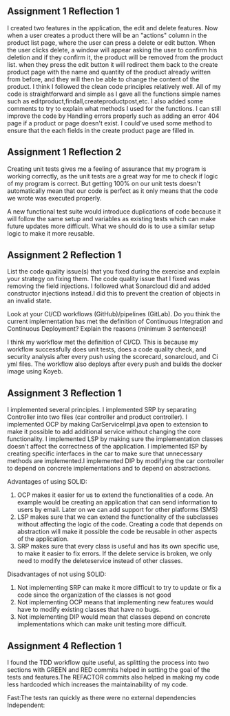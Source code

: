 ## **Assignment 1 Reflection 1**

I created two features in the application, the edit and delete features. Now when a user creates a product there will be an "actions" column in 
the product list page, where the user can press a delete or edit button. When the user clicks delete, a window will appear asking the user to confirm
his deletion and if they confirm it, the product will be removed from the product list. when they press the edit button it will redirect them back
to the create product page with the name and quantity of the product already written from before, and they will then be able to change the content 
of the product. I think I followed the clean code principles relatively well. All of my code is straightforward and simple as I gave all the functions simple names 
such as editproduct,findall,createproductpost,etc. I also added some comments to try to explain what methods I used for the functions. I can still improve the code
by Handling errors properly such as adding an error 404 page if a product or page doesn't exist. I could've used some method to ensure that the each fields
in the create product page are filled in. 

## **Assignment 1 Reflection 2**
Creating unit tests gives me a feeling of assurance that my program is working correctly, as the unit tests are a great way for me to check
if logic of my program is correct. But getting 100% on our unit tests doesn't automatically mean that our code is perfect as it only means that the
code we wrote was executed properly.

A new functional test suite would introduce duplications of code because it will follow the same setup and variables as existing tests 
which can make future updates more difficult. What we should do is to use a similar setup logic to make it more reusable. 

## **Assignment 2 Reflection 1**
List the code quality issue(s) that you fixed during the exercise and explain your strategy on fixing them. 
The code quality issue that I fixed was removing the field injections. I followed what Sonarcloud did and added constructor injections instead.I did this 
to prevent the creation of objects
in an invalid state.

Look at your CI/CD workflows (GitHub)/pipelines (GitLab). Do you think the current implementation has met the definition of 
Continuous Integration and Continuous Deployment? Explain the reasons (minimum 3 sentences)!

I think my workflow met the definition of CI/CD. This is because my workflow successfully does unit tests, does a code
quality check, and security analysis after every push using the scorecard, sonarcloud, and Ci yml files. The workflow also deploys after every push and builds the docker
image using Koyeb.

## **Assignment 3 Reflection 1**
I implemented several principles. I implemented SRP by separating Controller into two files
(car controller and product controller). I implemented OCP by making CarServiceImpl.java  open to extension
to make it possible to  add additional service without changing the core functionality. I implemented LSP by making sure 
the implementation classes doesn't affect the correctness of the application. I implemented ISP by creating specific interfaces
in the car to make sure that unnecessary methods are implemented.I implemented DIP by modifying the car controller to depend on concrete 
implementations and to depend on abstractions.

Advantages of using SOLID:
1. OCP makes it easier for us to extend the functionalities of a code. An example would be creating an application that can
send information to users by email. Later on we can add support for other platforms (SMS)
2. LSP makes sure that we can extend the functionality of the subclasses without affecting the logic of the code. Creating a code that depends
on abstraction will make it possible the code be reusable in other aspects of the application. 
3. SRP makes sure that every class is useful and has its own specific use, to make it easier to fix errors. If the delete service
is broken, we only need to modify the deleteservice instead of other classes.

Disadvantages of not using SOLID:
1. Not implementing SRP can make it more difficult to try to update or fix a code since the organization
of the classes is not good
2. Not implementing OCP means that implementing new features would have to modify existing classes that have no bugs.
3. Not implementing DIP would mean that classes depend on concrete implementations which can make unit testing more difficult.

## **Assignment 4 Reflection 1**
I found the TDD workflow quite useful, as splitting the process into two sections with GREEN and RED commits helped in setting the goal
of the tests and features.The REFACTOR commits also helped in making my code less hardcoded which increases the maintainability of my code.

Fast:The tests ran quickly as there were no external dependencies
Independent: